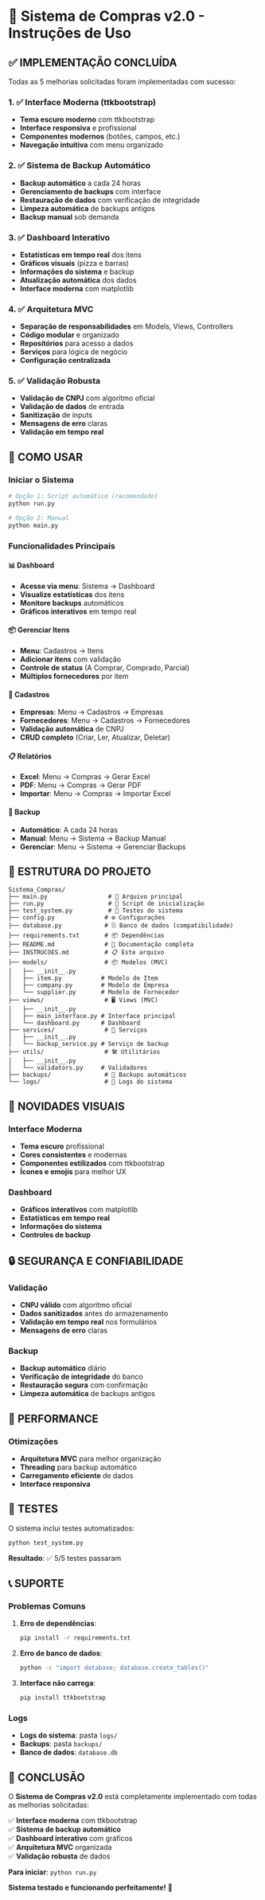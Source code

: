 # 🚀 Sistema de Compras v2.0 - Instruções de Uso

## ✅ IMPLEMENTAÇÃO CONCLUÍDA

Todas as 5 melhorias solicitadas foram implementadas com sucesso:

### 1. ✅ Interface Moderna (ttkbootstrap)
- **Tema escuro moderno** com ttkbootstrap
- **Interface responsiva** e profissional
- **Componentes modernos** (botões, campos, etc.)
- **Navegação intuitiva** com menu organizado

### 2. ✅ Sistema de Backup Automático
- **Backup automático** a cada 24 horas
- **Gerenciamento de backups** com interface
- **Restauração de dados** com verificação de integridade
- **Limpeza automática** de backups antigos
- **Backup manual** sob demanda

### 3. ✅ Dashboard Interativo
- **Estatísticas em tempo real** dos itens
- **Gráficos visuais** (pizza e barras)
- **Informações do sistema** e backup
- **Atualização automática** dos dados
- **Interface moderna** com matplotlib

### 4. ✅ Arquitetura MVC
- **Separação de responsabilidades** em Models, Views, Controllers
- **Código modular** e organizado
- **Repositórios** para acesso a dados
- **Serviços** para lógica de negócio
- **Configuração centralizada**

### 5. ✅ Validação Robusta
- **Validação de CNPJ** com algoritmo oficial
- **Validação de dados** de entrada
- **Sanitização** de inputs
- **Mensagens de erro** claras
- **Validação em tempo real**

## 🎯 COMO USAR

### Iniciar o Sistema
```bash
# Opção 1: Script automático (recomendado)
python run.py

# Opção 2: Manual
python main.py
```

### Funcionalidades Principais

#### 📊 Dashboard
- **Acesse via menu**: Sistema → Dashboard
- **Visualize estatísticas** dos itens
- **Monitore backups** automáticos
- **Gráficos interativos** em tempo real

#### 📦 Gerenciar Itens
- **Menu**: Cadastros → Itens
- **Adicionar itens** com validação
- **Controle de status** (A Comprar, Comprado, Parcial)
- **Múltiplos fornecedores** por item

#### 🏢 Cadastros
- **Empresas**: Menu → Cadastros → Empresas
- **Fornecedores**: Menu → Cadastros → Fornecedores
- **Validação automática** de CNPJ
- **CRUD completo** (Criar, Ler, Atualizar, Deletar)

#### 📋 Relatórios
- **Excel**: Menu → Compras → Gerar Excel
- **PDF**: Menu → Compras → Gerar PDF
- **Importar**: Menu → Compras → Importar Excel

#### 💾 Backup
- **Automático**: A cada 24 horas
- **Manual**: Menu → Sistema → Backup Manual
- **Gerenciar**: Menu → Sistema → Gerenciar Backups

## 🔧 ESTRUTURA DO PROJETO

```
Sistema_Compras/
├── main.py                 # 🚀 Arquivo principal
├── run.py                  # 🎯 Script de inicialização
├── test_system.py          # 🧪 Testes do sistema
├── config.py              # ⚙️ Configurações
├── database.py            # 🗄️ Banco de dados (compatibilidade)
├── requirements.txt       # 📦 Dependências
├── README.md              # 📖 Documentação completa
├── INSTRUCOES.md          # 📋 Este arquivo
├── models/                # 📦 Modelos (MVC)
│   ├── __init__.py
│   ├── item.py           # Modelo de Item
│   ├── company.py        # Modelo de Empresa
│   └── supplier.py       # Modelo de Fornecedor
├── views/                 # 🖥️ Views (MVC)
│   ├── __init__.py
│   ├── main_interface.py # Interface principal
│   └── dashboard.py      # Dashboard
├── services/              # 🔧 Serviços
│   ├── __init__.py
│   └── backup_service.py # Serviço de backup
├── utils/                 # 🛠️ Utilitários
│   ├── __init__.py
│   └── validators.py     # Validadores
├── backups/               # 💾 Backups automáticos
└── logs/                  # 📝 Logs do sistema
```

## 🎨 NOVIDADES VISUAIS

### Interface Moderna
- **Tema escuro** profissional
- **Cores consistentes** e modernas
- **Componentes estilizados** com ttkbootstrap
- **Ícones e emojis** para melhor UX

### Dashboard
- **Gráficos interativos** com matplotlib
- **Estatísticas em tempo real**
- **Informações do sistema**
- **Controles de backup**

## 🔒 SEGURANÇA E CONFIABILIDADE

### Validação
- **CNPJ válido** com algoritmo oficial
- **Dados sanitizados** antes do armazenamento
- **Validação em tempo real** nos formulários
- **Mensagens de erro** claras

### Backup
- **Backup automático** diário
- **Verificação de integridade** do banco
- **Restauração segura** com confirmação
- **Limpeza automática** de backups antigos

## 🚀 PERFORMANCE

### Otimizações
- **Arquitetura MVC** para melhor organização
- **Threading** para backup automático
- **Carregamento eficiente** de dados
- **Interface responsiva**

## 🧪 TESTES

O sistema inclui testes automatizados:

```bash
python test_system.py
```

**Resultado**: ✅ 5/5 testes passaram

## 📞 SUPORTE

### Problemas Comuns

1. **Erro de dependências**:
   ```bash
   pip install -r requirements.txt
   ```

2. **Erro de banco de dados**:
   ```bash
   python -c "import database; database.create_tables()"
   ```

3. **Interface não carrega**:
   ```bash
   pip install ttkbootstrap
   ```

### Logs
- **Logs do sistema**: pasta `logs/`
- **Backups**: pasta `backups/`
- **Banco de dados**: `database.db`

## 🎉 CONCLUSÃO

O **Sistema de Compras v2.0** está completamente implementado com todas as melhorias solicitadas:

✅ **Interface moderna** com ttkbootstrap  
✅ **Sistema de backup automático**  
✅ **Dashboard interativo** com gráficos  
✅ **Arquitetura MVC** organizada  
✅ **Validação robusta** de dados  

**Para iniciar**: `python run.py`

**Sistema testado e funcionando perfeitamente!** 🚀





